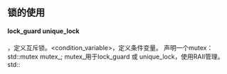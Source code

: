 ## 锁的使用
#### lock_guard  unique_lock  
<mutex>，定义互斥锁。<condition_variable>，定义条件变量。
声明一个mutex：std::mutex mutex_;
mutex_用于lock_guard 或 unique_lock，使用RAII管理。
std::
